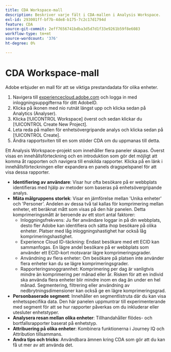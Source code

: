 ```yaml
---
title: CDA Workspace-mall
description: Beskriver varje fält i CDA-mallen i Analysis Workspace.
exl-id: 293001ff-bf7b-4de8-b175-7c2c17d1794d
feature: CDA
source-git-commit: 2eff7656741bdba3d5d7d1f33e9261b59f8e6083
workflow-type: tm+mt
source-wordcount: '376'
ht-degree: 0%

---
```


# CDA Workspace-mall

Adobe erbjuder en mall för att se viktiga prestandadata för olika enheter.

1. Navigera till [experiencecloud.adobe.com](https://experiencecloud.adobe.com) och logga in med inloggningsuppgifterna för ditt AdobeID.
1. Klicka på ikonen med nio rutnät längst upp och klicka sedan på Analytics (Analyser).
1. Klicka [!UICONTROL Workspace] överst och sedan klickar du [!UICONTROL Create New Project].
1. Leta reda på mallen för enhetsövergripande analys och klicka sedan på [!UICONTROL Create].
1. Ändra rapportsviten till en som stöder CDA om du uppmanas till detta.

Ett Analysis Workspace-projekt som innehåller flera paneler skapas. Överst visas en innehållsförteckning och en introduktion som gör det möjligt att komma åt rapporten och navigera till enskilda rapporter. Klicka på en länk i innehållsförteckningen eller expandera en panels dragspelspanel för att visa dessa rapporter.

<!--The content below is mirrored in /help/analyze/analysis-workspace/build-workspace-project/starter-projects.md-->

* **Identifiering av användare**: Visar hur ofta besökare på er webbplats identifieras med hjälp av metoder som baseras på enhetsövergripande analys.
* **Mäta målgruppens storlek**: Visar en jämförelse mellan &#39;Unika enheter&#39; och &#39;Personer&#39;. Andelen av dessa två tal kallas för komprimering mellan enheter, ett beräknat mått som visas på den här panelen. Detta komprimeringsmått är beroende av ett stort antal faktorer:
   * Inloggningsfrekvens: Ju fler användare loggar in på din webbplats, desto fler Adobe kan identifiera och sätta ihop besökare på olika enheter. Platser med låg inloggningshastighet har också låg komprimeringshastighet.
   * Experience Cloud ID-täckning: Endast besökare med ett ECID kan sammanfogas. En lägre andel besökare på er webbplats som använder ett ECID-kort motsvarar lägre komprimeringsgrader.
   * Användning av flera enheter: Om besökare på platsen inte använder flera enheter kan du se lägre komprimeringsgrader.
   * Rapporteringsnoggrannhet: Komprimering per dag är vanligtvis mindre än komprimering per månad eller år. Risken för att en individ ska använda flera enheter blir mindre inom en dag än under en hel månad. Segmentering, filtrering eller användning av nedbrytningsdimensioner kan också ge en lägre komprimeringsgrad.
* **Personbaserade segment**: Innehåller en segmentlistruta där du kan visa enhetsspecifika data. Den här panelen uppmuntrar till experimenterande med segment för att se hur rapporter påverkas om du inkluderar eller utesluter enhetstyper.
* **Analysera resan mellan olika enheter**: Tillhandahåller flödes- och bortfallsrapporter baserat på enhetstyp.
* **Attribuering på olika enheter**: Kombinera funktionerna i Journey IQ och Attribution tillsammans.
* **Andra tips och tricks**: Användbara ämnen kring CDA som gör att du kan få ut mer av att använda det.
